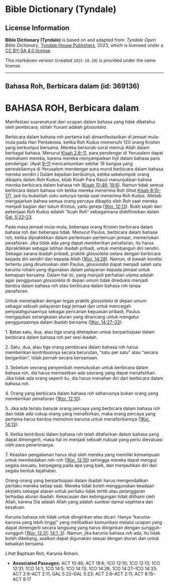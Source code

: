 # Bible Dictionary (Tyndale)

## License Information

**Bible Dictionary (Tyndale)** is based on and adapted from: _Tyndale Open Bible Dictionary_, [Tyndale House Publishers](https://tyndaleopenresources.com/), 2023, which is licensed under a [CC BY-SA 4.0 license](https://creativecommons.org/licenses/by-sa/4.0/legalcode.en).

This markdown version (created `2025-10-20`) is provided under the same license.



--------------------------------

## Bahasa Roh, Berbicara dalam (id: 369136)

BAHASA ROH, Berbicara dalam
===========================

Manifestasi supranatural dari ucapan dalam bahasa yang tidak diketahui oleh pembicara; istilah Yunani adalah *glossolalia.*

Berbicara dalam bahasa roh pertama kali dimanifestasikan di jemaat mula\-mula pada Hari Pentakosta, ketika Roh Kudus memenuhi 120 orang Kristen yang berkumpul bersama. Mereka bersorak\-sorai memuji Allah dalam berbagai bahasa. Menurut [Kisah 2:8–11](https://ref.ly/Acts2:8-Acts2:11), para pendengar di Yerusalem dapat memahami mereka, karena mereka menyampaikan Injil dalam bahasa para pendengar. (Ayat [9–11](https://ref.ly/Acts2:9-Acts2:11) mencantumkan sekitar 16 bangsa yang perwakilannya di Yerusalem mendengar para murid berbicara dalam bahasa mereka sendiri.) Dalam kejadian berikutnya, ketika sekelompok orang dibaptis dalam Roh Kudus, kitab Kisah Para Rasul menunjukkan bahwa mereka berbicara dalam bahasa roh ([Kisah 10:46](https://ref.ly/Acts10:46); [19:6](https://ref.ly/Acts19:6)). Namun tidak semua berbicara dalam bahasa roh ketika mereka menerima Roh (lihat [Kisah 8:15–17](https://ref.ly/Acts8:15-Acts8:17)), jadi itu bukanlah *satu\-satunya* tanda saat menerima Roh Kudus. Alkitab mengajarkan bahwa semua orang percaya dibaptis oleh Roh saat mereka menjadi bagian dari tubuh Kristus, yaitu gereja ([1Kor. 12:13](https://ref.ly/1Cor12:13)). Bukti sejati dari pekerjaan Roh Kudus adalah “buah Roh” sebagaimana didefinisikan dalam [Gal. 5:22–23](https://ref.ly/Gal5:22-Gal5:23).

Pada masa jemaat mula\-mula, beberapa orang Kristen berbicara dalam bahasa roh dan beberapa tidak. Menurut Paulus, berbicara dalam bahasa roh, ketika dipraktikkan dalam pertemuan\-pertemuan jemaat, memerlukan penafsiran. Jika tidak ada yang dapat memberikan penafsiran, itu harus dipraktikkan sebagai latihan ibadah pribadi, untuk membangun diri sendiri. Sebagai sarana ibadah pribadi, praktik *glossolalia* setara dengan berbicara kepada diri sendiri dan kepada Allah ([1Kor. 14:28](https://ref.ly/1Cor14:28)). Namun, di bawah kondisi tertentu yang dirumuskan oleh Paulus, *glossolalia* dapat menjadi salah satu karunia rohani yang digunakan dalam pelayanan kepada jemaat untuk kemajuan bersama. Dalam hal ini, yang menjadi perhatian utama adalah agar penggunaan *glossolalia* di depan umum tidak direduksi menjadi berdoa dalam bahasa roh atau berbicara dalam bahasa roh tanpa penafsiran.

Untuk menetapkan dengan tegas praktik *glossolalia* di depan umum sebagai sebuah pelayanan bagi jemaat dan untuk mencegah penyalahgunaannya sebagai pencarian kepuasan pribadi, Paulus mengajukan serangkaian aturan yang dirancang untuk mengatur penggunaannya dalam ibadah bersama ([1Kor. 14:27–33](https://ref.ly/1Cor14:27-1Cor14:33)):

1\. Batas satu, dua, atau tiga orang ditetapkan untuk berpartisipasi dalam berbicara dalam bahasa roh per sesi ibadah.

2\. Satu, dua, atau tiga orang pembicara dalam bahasa roh harus memberikan kontribusinya secara berurutan, “satu per satu” atau “secara bergantian”, tidak pernah secara bersamaan.

3\. Sebelum seorang penyembah memutuskan untuk berbicara dalam bahasa roh, dia harus memastikan ada seorang yang dapat menafsirkan. Jika tidak ada orang seperti itu, dia harus menahan diri dari berbicara dalam bahasa roh.

4\. Orang yang berbicara dalam bahasa roh seharusnya bukan orang yang memberikan penafsiran ([1Kor. 12:10](https://ref.ly/1Cor12:10)).

5\. Jika ada terlalu banyak orang percaya yang berbicara dalam bahasa roh dan tidak ada cukup orang yang menafsirkan, maka orang percaya yang pertama harus berdoa memohon karunia untuk menafsirkannya ([1Kor. 14:13](https://ref.ly/1Cor14:13)).

6\. Ketika kontribusi dalam bahasa roh telah ditafsirkan dalam bahasa yang dapat dimengerti, maka hal ini menjadi sebuah nubuat yang perlu dievaluasi oleh para penerimanya.

7\. Keaslian pengalaman harus diuji oleh mereka yang memiliki kemampuan untuk membedakan roh\-roh ([1Kor. 12:10](https://ref.ly/1Cor12:10)) sehingga mereka dapat menguji segala sesuatu, berpegang pada apa yang baik, dan menjauhkan diri dari segala bentuk kejahatan.

Orang\-orang yang berpartisipasi dalam ibadah harus mengendalikan perilaku mereka setiap saat. Mereka tidak boleh menggunakan keadaan ekstatis sebagai alasan untuk perilaku tidak tertib atau pelanggaran terhadap aturan ibadah. Kekacauan dan kebingungan tidak diilhami oleh Allah, karena Dia adalah Allah yang adalah sumber damai sejahtera dan kesatuan.

Karunia bahasa roh tidak untuk diinginkan atau dicari. Hanya “karunia\-karunia yang lebih tinggi” yang melibatkan komunikasi melalui ucapan yang dapat dimengerti secara langsung yang harus diinginkan dengan sungguh\-sungguh ([1Kor. 12:31](https://ref.ly/1Cor12:31); [14:1, 5](https://ref.ly/1Cor14:1,1Cor14:5)). Namun, jika karunia bahasa roh ada, itu tidak boleh dikekang, asalkan dapat digunakan sesuai dengan aturan dan untuk kebaikan bersama.

*Lihat* Baptisan Roh; Karunia Rohani.

* **Associated Passages:** ACT 10:46; ACT 19:6; 1CO 12:10; 1CO 12:13; 1CO 12:31; 1CO 14:1; 1CO 14:5; 1CO 14:13; 1CO 14:28; 1CO 14:27–1CO 14:33; ACT 2:9–ACT 2:11; GAL 5:22–GAL 5:23; ACT 2:8–ACT 2:11; ACT 8:15–ACT 8:17

